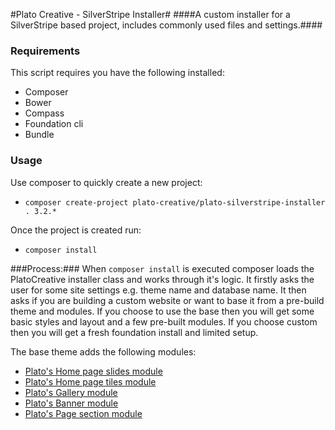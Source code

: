#Plato Creative - SilverStripe Installer#
####A custom installer for a SilverStripe based project, includes commonly used files and settings.####

### Requirements ###
This script requires you have the following installed:
- Composer
- Bower
- Compass
- Foundation cli
- Bundle

### Usage ###
Use composer to quickly create a new project:
- `composer create-project plato-creative/plato-silverstripe-installer . 3.2.*`

Once the project is created run:
- `composer install`

###Process:###
When `composer install` is executed composer loads the PlatoCreative installer class and works through it's logic.
It firstly asks the user for some site settings e.g. theme name and database name.
It then asks if you are building a custom website or want to base it from a pre-build theme and modules. If you choose to use the base then you will get some basic styles and layout and a few pre-built modules. If you choose custom then you will get a fresh foundation install and limited setup.

The base theme adds the following modules:
- [Plato's Home page slides module](https://github.com/PlatoCreative/plato-silverstripe-homeslides)
- [Plato's Home page tiles module](https://github.com/PlatoCreative/plato-silverstripe-hometiles)
- [Plato's Gallery module](https://github.com/PlatoCreative/plato-silverstripe-gallery)
- [Plato's Banner module](https://github.com/PlatoCreative/plato-silverstripe-banners)
- [Plato's Page section module](https://github.com/PlatoCreative/plato-silverstripe-sections)
